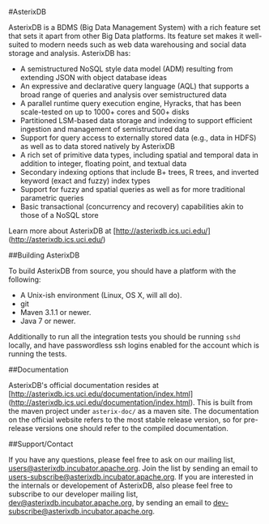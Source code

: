 <!--
 ! Licensed to the Apache Software Foundation (ASF) under one
 ! or more contributor license agreements.  See the NOTICE file
 ! distributed with this work for additional information
 ! regarding copyright ownership.  The ASF licenses this file
 ! to you under the Apache License, Version 2.0 (the
 ! "License"); you may not use this file except in compliance
 ! with the License.  You may obtain a copy of the License at
 !
 !   http://www.apache.org/licenses/LICENSE-2.0
 !
 ! Unless required by applicable law or agreed to in writing,
 ! software distributed under the License is distributed on an
 ! "AS IS" BASIS, WITHOUT WARRANTIES OR CONDITIONS OF ANY
 ! KIND, either express or implied.  See the License for the
 ! specific language governing permissions and limitations
 ! under the License.
 !-->
#AsterixDB

AsterixDB is a BDMS (Big Data Management System) with a rich feature set that sets it apart from other Big Data platforms.  Its feature set makes it well-suited to modern needs such as web data warehousing and social data storage and analysis. AsterixDB has:

 * A semistructured NoSQL style data model (ADM) resulting from extending JSON with object database ideas
 * An expressive and declarative query language (AQL) that supports a broad range of queries and analysis over semistructured data
 * A parallel runtime query execution engine, Hyracks, that has been scale-tested on up to 1000+ cores and 500+ disks
 * Partitioned LSM-based data storage and indexing to support efficient ingestion and management of semistructured data
 * Support for query access to externally stored data (e.g., data in HDFS) as well as to data stored natively by AsterixDB
 * A rich set of primitive data types, including spatial and temporal data in addition to integer, floating point, and textual data
 * Secondary indexing options that include B+ trees, R trees, and inverted keyword (exact and fuzzy) index types
 * Support for fuzzy and spatial queries as well as for more traditional parametric queries
 * Basic transactional (concurrency and recovery) capabilities akin to those of a NoSQL store

Learn more about AsterixDB at [http://asterixdb.ics.uci.edu/] (http://asterixdb.ics.uci.edu/)


##Building AsterixDB

To build AsterixDB from source, you should have a platform with the following:
* A Unix-ish environment (Linux, OS X, will all do).
* git
* Maven 3.1.1 or newer.
* Java 7 or newer.

Additionally to run all the integration tests you should be running `sshd` locally, and have passwordless ssh logins enabled for the account which is running the tests.


##Documentation

AsterixDB's official documentation resides at [http://asterixdb.ics.uci.edu/documentation/index.html] (http://asterixdb.ics.uci.edu/documentation/index.html). This is built from the maven project under `asterix-doc/` as a maven site. The documentation on the official website refers to the most stable release version, so for pre-release versions one should refer to the compiled documentation.

##Support/Contact

If you have any questions, please feel free to ask on our mailing list, [users@asterixdb.incubator.apache.org](mailto:users@asterixdb.incubator.apache.org). Join the list by sending an email to [users-subscribe@asterixdb.incubator.apache.org](mailto:users-subscribe@asterixdb.incubator.apache.org). If you are interested in the internals or developement of AsterixDB, also please feel free to subscribe to our developer mailing list, [dev@asterixdb.incubator.apache.org](mailto:dev@asterixdb.incubator.apache.org), by sending an email to [dev-subscribe@asterixdb.incubator.apache.org](mailto:dev-subscribe@asterixdb.incubator.apache.org).


